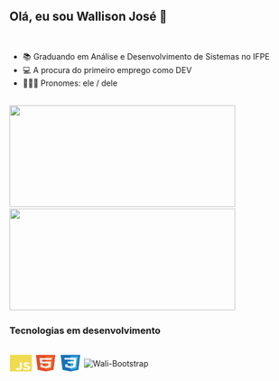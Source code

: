 ## Olá, eu sou Wallison José 👋
</br>

- 📚 Graduando em Análise e Desenvolvimento de Sistemas no IFPE 
- 💻 A procura do primeiro emprego como DEV 
- 👨🏿‍💻 Pronomes: ele / dele
</br>
<div display = "flex ">
 <img height= 180px width= 400px src ='https://github-readme-stats.vercel.app/api?username=wallisonjose&count_private=true&show_icons=true&show_icons=true&theme=tokyonight'>
 <img height= 180px width= 400px  src ='https://github-readme-stats.vercel.app/api/top-langs/?username=wallisonjose&repo=github-readme-stats&count_private=true&show_icons=true&show_icons=true&theme=tokyonight&layout=compact'>
</div>

### Tecnologias em desenvolvimento
<div style="display: inline_block"><br>
  <img align="center" alt="Wali-Js" height="30" width="40" src="https://raw.githubusercontent.com/devicons/devicon/master/icons/javascript/javascript-plain.svg">
  <img align="center" alt="Wali-HTML" height="30" width="40" src="https://raw.githubusercontent.com/devicons/devicon/master/icons/html5/html5-original.svg">
  <img align="center" alt="Wali-CSS" height="30" width="40" src="https://raw.githubusercontent.com/devicons/devicon/master/icons/css3/css3-original.svg">
  <img align="center" alt="Wali-Bootstrap" height="30" width="40" src="https://cdn.jsdelivr.net/gh/devicons/devicon/icons/bootstrap/bootstrap-plain.svg" />
</div>




